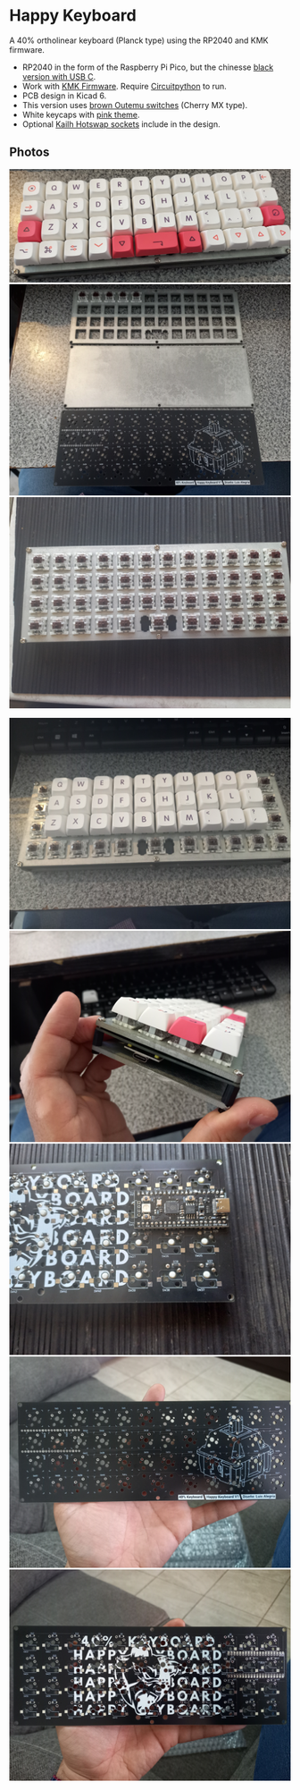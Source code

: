 # Happy Keyboard
A 40% ortholinear keyboard (Planck type) using the RP2040 and KMK firmware. 

- RP2040 in the form of the Raspberry Pi Pico, but the chinesse [black version with USB C](https://es.aliexpress.com/item/1005003371056277.html?spm=a2g0o.order_list.order_list_main.11.2e83194dM0664U&gatewayAdapt=glo2esp "black version with USB C").
- Work with [KMK Firmware](https://github.com/KMKfw/kmk_firmware "KMK Firmware"). Require [Circuitpython](https://circuitpython.org/board/vcc_gnd_yd_rp2040/ "Circuitpython") to run.
- PCB design in Kicad 6.
- This version uses [brown Outemu switches](https://es.aliexpress.com/item/1005002378701948.html?spm=a2g0o.order_list.order_list_main.5.4b24194d63C1ud&gatewayAdapt=glo2esp "brown Outemu switches") (Cherry MX type).
- White keycaps with [pink theme](https://es.aliexpress.com/item/1005005120762702.html?spm=a2g0o.order_list.order_list_main.17.2e83194dM0664U&gatewayAdapt=glo2esp "pink theme").
- Optional [Kailh Hotswap sockets](https://es.aliexpress.com/item/4001051840976.html?spm=a2g0o.cart.0.0.76d27a9dWyhGyQ&mp=1&gatewayAdapt=glo2esp "Kailh Hotswap sockets") include in the design.

## Photos

![Happy Keyboard](https://github.com/jluisalegria/Happy-Keyboard/blob/master/Images/Photos/keyboard.png)
![Despliegue](https://github.com/jluisalegria/Happy-Keyboard/blob/master/Images/Photos/Despliegue.jpg)
![switches](https://github.com/jluisalegria/Happy-Keyboard/blob/master/Images/Photos/BrownSwitches.jpg)

![Keycaps](https://github.com/jluisalegria/Happy-Keyboard/blob/master/Images/Photos/KeycapsLetters.jpg)
![USBC](https://github.com/jluisalegria/Happy-Keyboard/blob/master/Images/Photos/USBC.jpg)
![RP2040](https://github.com/jluisalegria/Happy-Keyboard/blob/master/Images/Photos/RP2040.jpg)
![FPCB](https://github.com/jluisalegria/Happy-Keyboard/blob/master/Images/Photos/FrontPCB.jpg)
![BPCB](https://github.com/jluisalegria/Happy-Keyboard/blob/master/Images/Photos/BackPCB.jpg)
